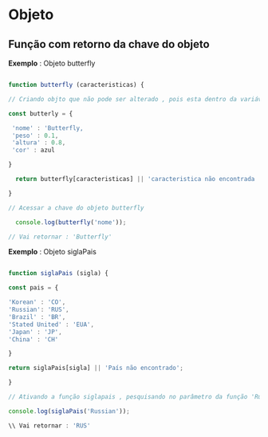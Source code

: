 # Objeto 

## Função com retorno da chave do objeto

**Exemplo** : Objeto butterfly

```javascript 

function butterfly (caracteristicas) {

// Criando objto que não pode ser alterado , pois esta dentro da variável const "constante"

const butterly = {

 'nome' : 'Butterfly,
 'peso' : 0.1,
 'altura' : 0.8,
 'cor' : azul 

}

  return butterfly[caracteristicas] || 'caracteristica não encontrada !' ;

}

// Acessar a chave do objeto butterfly 

  console.log(butterfly('nome'));

// Vai retornar : 'Butterfly'


``` 

**Exemplo** : Objeto  siglaPais

```javascript 

function siglaPais (sigla) {

const pais = {

'Korean' : 'CO',
'Russian': 'RUS',
'Brazil' : 'BR',
'Stated United' : 'EUA',
'Japan' : 'JP',
'China' : 'CH'

}

return siglaPais[sigla] || 'País não encontrado';

}

// Ativando a função siglapais , pesquisando no parâmetro da função 'Russian', retornando o atributo da chave do objeto pais : 'RUS' .

console.log(siglaPais('Russian'));

\\ Vai retornar : 'RUS'

```







